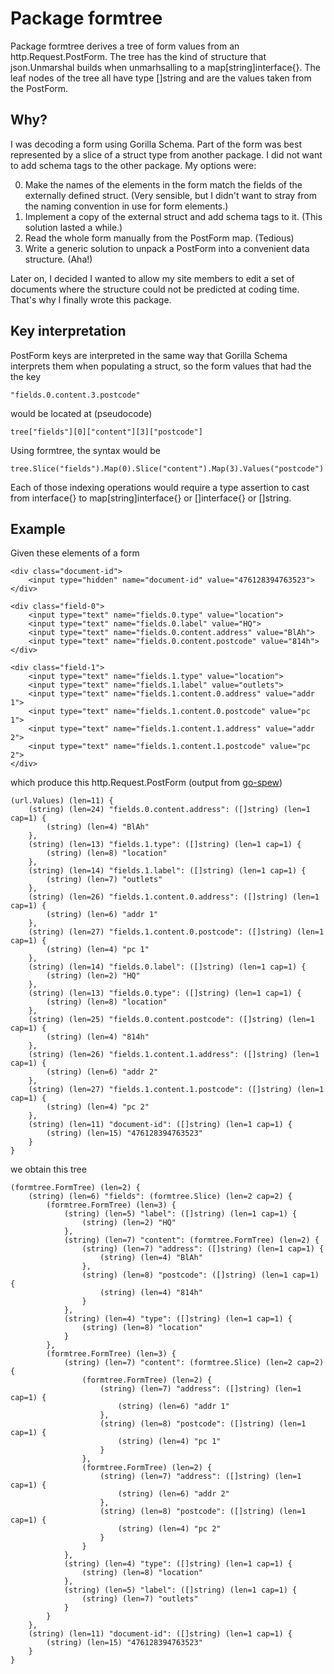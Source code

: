 # Package formtree

Package formtree derives a tree of form values from an http.Request.PostForm.
The tree has the kind of structure that json.Unmarshal builds when
unmarhsalling to a map[string]interface{}. The leaf nodes of the tree all
have type []string and are the values taken from the PostForm.


## Why?

I was decoding a form using Gorilla Schema. Part of the form was best
represented by a slice of a struct type from another package. I did not want to
add schema tags to the other package. My options were:


 0. Make the names of the elements in the form match the fields of the
 externally defined struct. (Very sensible, but I didn't want to stray from the
 naming convention in use for form elements.)
 0. Implement a copy of the external struct and add schema tags to it. (This solution lasted a while.)
 0. Read the whole form manually from the PostForm map. (Tedious)
 0. Write a generic solution to unpack a PostForm into a convenient data structure. (Aha!)

Later on, I decided I wanted to allow my site members to edit a set of documents
where the structure could not be predicted at coding time. That's why I finally
wrote this package.


## Key interpretation

PostForm keys are interpreted in the same way that Gorilla Schema interprets
them when populating a struct, so the form values that had the the key

    "fields.0.content.3.postcode"

would be located at (pseudocode)

    tree["fields"][0]["content"][3]["postcode"]

Using formtree, the syntax would be

    tree.Slice("fields").Map(0).Slice("content").Map(3).Values("postcode")

Each of those indexing operations would require a type assertion to cast from
interface{} to map[string]interface{} or []interface{} or []string.


## Example

Given these elements of a form

    <div class="document-id">
        <input type="hidden" name="document-id" value="476128394763523">
    </div>

    <div class="field-0">
        <input type="text" name="fields.0.type" value="location">
        <input type="text" name="fields.0.label" value="HQ">
        <input type="text" name="fields.0.content.address" value="BlAh">
        <input type="text" name="fields.0.content.postcode" value="814h">
    </div>

    <div class="field-1">
        <input type="text" name="fields.1.type" value="location">
        <input type="text" name="fields.1.label" value="outlets">
        <input type="text" name="fields.1.content.0.address" value="addr 1">
        <input type="text" name="fields.1.content.0.postcode" value="pc 1">
        <input type="text" name="fields.1.content.1.address" value="addr 2">
        <input type="text" name="fields.1.content.1.postcode" value="pc 2">
    </div>

which produce this http.Request.PostForm (output from [go-spew](https://github.com/davecgh/go-spew))

    (url.Values) (len=11) {
    	(string) (len=24) "fields.0.content.address": ([]string) (len=1 cap=1) {
    		(string) (len=4) "BlAh"
    	},
    	(string) (len=13) "fields.1.type": ([]string) (len=1 cap=1) {
    		(string) (len=8) "location"
    	},
    	(string) (len=14) "fields.1.label": ([]string) (len=1 cap=1) {
    		(string) (len=7) "outlets"
    	},
    	(string) (len=26) "fields.1.content.0.address": ([]string) (len=1 cap=1) {
    		(string) (len=6) "addr 1"
    	},
    	(string) (len=27) "fields.1.content.0.postcode": ([]string) (len=1 cap=1) {
    		(string) (len=4) "pc 1"
    	},
    	(string) (len=14) "fields.0.label": ([]string) (len=1 cap=1) {
    		(string) (len=2) "HQ"
    	},
    	(string) (len=13) "fields.0.type": ([]string) (len=1 cap=1) {
    		(string) (len=8) "location"
    	},
    	(string) (len=25) "fields.0.content.postcode": ([]string) (len=1 cap=1) {
    		(string) (len=4) "814h"
    	},
    	(string) (len=26) "fields.1.content.1.address": ([]string) (len=1 cap=1) {
    		(string) (len=6) "addr 2"
    	},
    	(string) (len=27) "fields.1.content.1.postcode": ([]string) (len=1 cap=1) {
    		(string) (len=4) "pc 2"
    	},
    	(string) (len=11) "document-id": ([]string) (len=1 cap=1) {
    		(string) (len=15) "476128394763523"
    	}
    }

we obtain this tree

    (formtree.FormTree) (len=2) {
    	(string) (len=6) "fields": (formtree.Slice) (len=2 cap=2) {
    		(formtree.FormTree) (len=3) {
    			(string) (len=5) "label": ([]string) (len=1 cap=1) {
    				(string) (len=2) "HQ"
    			},
    			(string) (len=7) "content": (formtree.FormTree) (len=2) {
    				(string) (len=7) "address": ([]string) (len=1 cap=1) {
    					(string) (len=4) "BlAh"
    				},
    				(string) (len=8) "postcode": ([]string) (len=1 cap=1) {
    					(string) (len=4) "814h"
    				}
    			},
    			(string) (len=4) "type": ([]string) (len=1 cap=1) {
    				(string) (len=8) "location"
    			}
    		},
    		(formtree.FormTree) (len=3) {
    			(string) (len=7) "content": (formtree.Slice) (len=2 cap=2) {
    				(formtree.FormTree) (len=2) {
    					(string) (len=7) "address": ([]string) (len=1 cap=1) {
    						(string) (len=6) "addr 1"
    					},
    					(string) (len=8) "postcode": ([]string) (len=1 cap=1) {
    						(string) (len=4) "pc 1"
    					}
    				},
    				(formtree.FormTree) (len=2) {
    					(string) (len=7) "address": ([]string) (len=1 cap=1) {
    						(string) (len=6) "addr 2"
    					},
    					(string) (len=8) "postcode": ([]string) (len=1 cap=1) {
    						(string) (len=4) "pc 2"
    					}
    				}
    			},
    			(string) (len=4) "type": ([]string) (len=1 cap=1) {
    				(string) (len=8) "location"
    			},
    			(string) (len=5) "label": ([]string) (len=1 cap=1) {
    				(string) (len=7) "outlets"
    			}
    		}
    	},
    	(string) (len=11) "document-id": ([]string) (len=1 cap=1) {
    		(string) (len=15) "476128394763523"
    	}
    }
